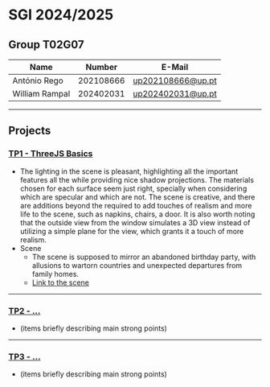 # SGI 2024/2025

## Group T02G07
| Name             | Number    | E-Mail             |
| ---------------- | --------- | ------------------ |
| António Rego         | 202108666 | up202108666@up.pt                |
| William Rampal         | 202402031 | up202402031@up.pt                |

----

## Projects

### [TP1 - ThreeJS Basics](tp1)

- The lighting in the scene is pleasant, highlighting all the important features all the while providing nice shadow projections. The materials chosen for each surface seem just right, specially when considering which are specular and which are not. The scene is creative, and there are additions beyond the required to add touches of realism and more life to the scene, such as napkins, chairs, a door. It is also worth noting that the outside view from the window simulates a 3D view instead of utilizing a simple plane for the view, which grants it a touch of more realism.
- Scene
  - The scene is supposed to mirror an abandoned birthday party, with allusions to wartorn countries and unexpected departures from family homes.
  - [Link to the scene](https://gitlab.up.pt/meic-sgi/sgi-2024-2025/t02/sgi-t02-g07/-/blob/bbc554fc00dba6f92a371d72f94f3ef451fa6929/tp1/index.html)

-----

### [TP2 - ...](tp2)
- (items briefly describing main strong points)

----

### [TP3 - ...](tp3)
- (items briefly describing main strong points)

